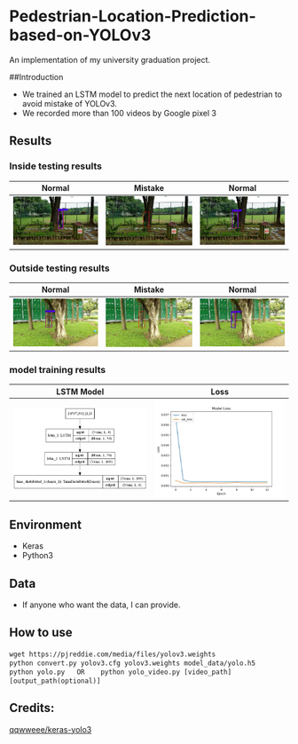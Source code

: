 # Pedestrian-Location-Prediction-based-on-YOLOv3
An implementation of my university graduation project.

##Introduction

* We trained an LSTM model to predict the next location of pedestrian to avoid mistake of YOLOv3.
* We recorded more than 100 videos by Google pixel 3

## Results

### Inside testing results

| Normal | Mistake | Normal |
|-------|-------|-------|
|![image](images/1.jpg) | ![image](images/2.jpg)| ![image](images/3.jpg)|

### Outside testing results

| Normal | Mistake | Normal |
|-------|-------|-------|
|![image](images/4.jpg) | ![image](images/5.jpg)| ![image](images/6.jpg)|

### model training results

| LSTM Model | Loss |
|-------|-------|
|![image](images/model.png) | ![image](images/loss.jpg)|

## Environment

* Keras
* Python3

## Data

* If anyone who want the data, I can provide.

## How to use

```
wget https://pjreddie.com/media/files/yolov3.weights
python convert.py yolov3.cfg yolov3.weights model_data/yolo.h5
python yolo.py   OR    python yolo_video.py [video_path] [output_path(optional)]
```

## Credits:

[qqwweee/keras-yolo3](https://github.com/qqwweee/keras-yolo3)




